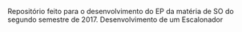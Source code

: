 Repositório feito para o desenvolvimento do EP da matéria de SO do segundo semestre de 2017. 
Desenvolvimento de um Escalonador
